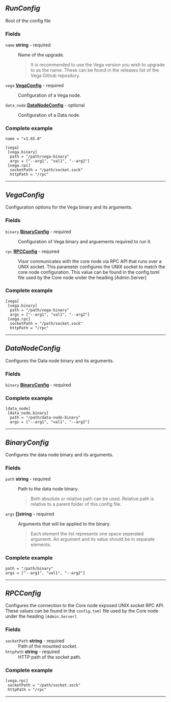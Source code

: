 





## *RunConfig*
Root of the config file


### Fields

<dl>
<dt>
	<code>name</code>  <strong>string</strong>  - required
</dt>

<dd>

Name of the upgrade.


<blockquote>It is recommended to use the Vega version you wish to upgrade to as the name. These can be found in the releases list of the Vega Github repository.</blockquote>
</dd>

<dt>
	<code>vega</code>  <strong><a href="#vegaconfig">VegaConfig</a></strong>  - required
</dt>

<dd>

Configuration of a Vega node.

</dd>

<dt>
	<code>data_node</code>  <strong><a href="#datanodeconfig">DataNodeConfig</a></strong>  - optional
</dt>

<dd>

Configuration of a Data node.

</dd>



### Complete example


```hcl
name = "v1.65.0"

[vega]
 [vega.binary]
  path = "/path/vega-binary"
  args = ["--arg1", "val1", "--arg2"]
 [vega.rpc]
  socketPath = "/path/socket.sock"
  httpPath = "/rpc"

```


</dl>

---


## *VegaConfig*
Configuration options for the Vega binary and its arguments.


### Fields

<dl>
<dt>
	<code>binary</code>  <strong><a href="#binaryconfig">BinaryConfig</a></strong>  - required
</dt>

<dd>

Configuration of Vega binary and arguements required to run it.

</dd>

<dt>
	<code>rpc</code>  <strong><a href="#rpcconfig">RPCConfig</a></strong>  - required
</dt>

<dd>

Visor communicates with the core node via RPC API that runs over a UNIX socket.
This parameter configures the UNIX socket to match the core node configuration. This value can be found in the config.toml file used by the Core node under the heading [Admin.Server]


</dd>



### Complete example


```hcl
[vega]
 [vega.binary]
  path = "/path/vega-binary"
  args = ["--arg1", "val1", "--arg2"]
 [vega.rpc]
  socketPath = "/path/socket.sock"
  httpPath = "/rpc"

```


</dl>

---


## *DataNodeConfig*
Configures the Data node binary and its arguments.


### Fields

<dl>
<dt>
	<code>binary</code>  <strong><a href="#binaryconfig">BinaryConfig</a></strong>  - required
</dt>

<dd>



</dd>



### Complete example


```hcl
[data_node]
 [data_node.binary]
  path = "/path/data-node-binary"
  args = ["--arg1", "val1", "--arg2"]

```


</dl>

---


## *BinaryConfig*
Configures the data node binary and its arguments.


### Fields

<dl>
<dt>
	<code>path</code>  <strong>string</strong>  - required
</dt>

<dd>

Path to the data node binary.


<blockquote>Both absolute or relative path can be used.
Relative path is relative to a parent folder of this config file.
</blockquote>
</dd>

<dt>
	<code>args</code>  <strong>[]string</strong>  - required
</dt>

<dd>

Arguments that will be applied to the binary.


<blockquote>Each element the list represents one space seperated argument. An argument and its value should be in separate elements.
</blockquote>
</dd>



### Complete example


```hcl
path = "/path/binary"
args = ["--arg1", "val1", "--arg2"]

```


</dl>

---


## *RPCConfig*
Configures the connection to the Core node exposed UNIX socket RPC API. These values can be found in the `config.toml` file used by the Core node under the heading `[Admin.Server]`


### Fields

<dl>
<dt>
	<code>socketPath</code>  <strong>string</strong>  - required
</dt>

<dd>
Path of the mounted socket.
</dd>

<dt>
	<code>httpPath</code>  <strong>string</strong>  - required
</dt>

<dd>
HTTP path of the socket path.
</dd>



### Complete example


```hcl
[vega.rpc]
 socketPath = "/path/socket.sock"
 httpPath = "/rpc"

```


</dl>

---


